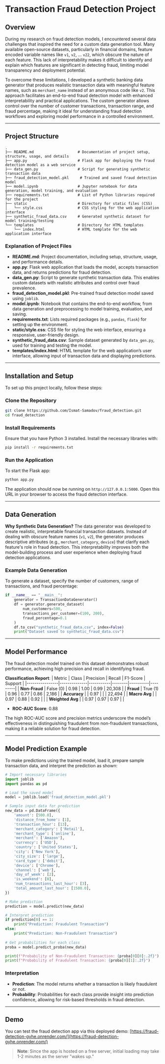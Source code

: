 # Transaction Fraud Detection Project

## Overview

During my research on fraud detection models, I encountered several data challenges that inspired the need for a custom data generation tool. Many available open-source datasets, particularly in financial domains, feature encoded variable names like `v1`, `v2`, ... `v22`, which obscure the nature of each feature. This lack of interpretability makes it difficult to identify and explain which features are significant in detecting fraud, limiting model transparency and deployment potential.

To overcome these limitations, I developed a synthetic banking data generator that produces realistic transaction data with meaningful feature names, such as `merchant_name` instead of an anonymous code like `v2`. This approach facilitates an end-to-end fraud detection model with enhanced interpretability and practical applications. The custom generator allows control over the number of customer transactions, transaction range, and fraud percentage, making it ideal for understanding fraud detection workflows and exploring model performance in a controlled environment.

---

## Project Structure

```plaintext
.
├── README.md                    # Documentation of project setup, structure, usage, and details
├── app.py                       # Flask app for deploying the fraud detection model as a web service
├── data_gen.py                  # Script for generating synthetic transaction data
├── fraud_detection_model.pkl     # Trained and saved fraud detection model
├── model.ipynb                  # Jupyter notebook for data generation, model training, and evaluation
├── requirements.txt             # List of Python libraries required for the project
├── static                       # Directory for static files (CSS)
│   └── style.css                # CSS styling for the web application interface
├── synthetic_fraud_data.csv     # Generated synthetic dataset for model training/testing
└── templates                    # Directory for HTML templates
    └── index.html               # HTML template for the web application interface
```

### Explanation of Project Files

- **README.md**: Project documentation, including setup, structure, usage, and performance details.
- **app.py**: Flask web application that loads the model, accepts transaction data, and returns predictions for fraud detection.
- **data_gen.py**: Script to generate synthetic transaction data. This enables custom datasets with realistic attributes and control over fraud prevalence.
- **fraud_detection_model.pkl**: Pre-trained fraud detection model saved using `joblib`.
- **model.ipynb**: Notebook that contains the end-to-end workflow, from data generation and preprocessing to model training, evaluation, and saving.
- **requirements.txt**: Lists required packages (e.g., `pandas`, `flask`) for setting up the environment.
- **static/style.css**: CSS file for styling the web interface, ensuring a responsive, user-friendly design.
- **synthetic_fraud_data.csv**: Sample dataset generated by `data_gen.py`, used for training and testing the model.
- **templates/index.html**: HTML template for the web application’s user interface, allowing input of transaction data and displaying predictions.

---

## Installation and Setup

To set up this project locally, follow these steps:

### Clone the Repository

```bash
git clone https://github.com/Ismat-Samadov/fraud_detection.git
cd fraud_detection
```

### Install Requirements

Ensure that you have Python 3 installed. Install the necessary libraries with:

```bash
pip install -r requirements.txt
```

### Run the Application

To start the Flask app:

```bash
python app.py
```

The application should now be running on `http://127.0.0.1:5000`. Open this URL in your browser to access the fraud detection interface.

---

## Data Generation

**Why Synthetic Data Generation?**
The data generator was developed to create realistic, interpretable financial transaction datasets. Instead of dealing with obscure feature names (`v1`, `v2`), the generator produces descriptive attributes (e.g., `merchant_category`, `device`) that clarify each feature's role in fraud detection. This interpretability improves both the model-building process and user experience when deploying fraud detection applications.

### Example Data Generation

To generate a dataset, specify the number of customers, range of transactions, and fraud percentage:

```python
if __name__ == "__main__":
    generator = TransactionDataGenerator()
    df = generator.generate_dataset(
        num_customers=500,
        transactions_per_customer=(100, 200),
        fraud_percentage=0.1
    )
    df.to_csv("synthetic_fraud_data.csv", index=False)
    print("Dataset saved to synthetic_fraud_data.csv")
```

---

## Model Performance

The fraud detection model trained on this dataset demonstrates robust performance, achieving high precision and recall in identifying fraud.

**Classification Report**:
| Metric         | Class        | Precision | Recall | F1-Score | Support |
|----------------|--------------|-----------|--------|----------|---------|
| **Non-Fraud** | False (0)    | 0.98      | 1.00   | 0.99     | 20,308  |
| **Fraud**     | True (1)     | 0.96      | 0.77   | 0.86     | 2,186   |
| **Accuracy**  |              | 0.97      |        |          | 22,494  |
| **Macro Avg** |              | 0.97      | 0.88   | 0.92     |         |
| **Weighted Avg** |          | 0.97      | 0.97   | 0.97     |         |

- **ROC-AUC Score**: 0.88

The high ROC-AUC score and precision metrics underscore the model’s effectiveness in distinguishing fraudulent from non-fraudulent transactions, making it a reliable solution for fraud detection.

---

## Model Prediction Example

To make predictions using the trained model, load it, prepare sample transaction data, and interpret the prediction as shown:

```python
# Import necessary libraries
import joblib
import pandas as pd

# Load the saved model
model = joblib.load('fraud_detection_model.pkl')

# Sample input data for prediction
new_data = pd.DataFrame({
    'amount': [500.0],
    'distance_from_home': [1],
    'transaction_hour': [13],
    'merchant_category': ['Retail'],
    'merchant_type': ['online'],
    'merchant': ['Amazon'],
    'currency': ['USD'],
    'country': ['United States'],
    'city': ['New York'],
    'city_size': ['large'],
    'card_type': ['debit'],
    'device': ['Chrome'],
    'channel': ['web'],
    'day_of_week': [2],
    'is_weekend': [0],
    'num_transactions_last_hour': [3],
    'total_amount_last_hour': [1500.0],
})

# Make prediction
prediction = model.predict(new_data)

# Interpret prediction
if prediction[0] == 1:
    print("Prediction: Fraudulent Transaction")
else:
    print("Prediction: Non-Fraudulent Transaction")
    
# Get probabilities for each class
proba = model.predict_proba(new_data)

print(f"Probability of Non-Fraudulent Transaction: {proba[0][0]:.2f}")
print(f"Probability of Fraudulent Transaction: {proba[0][1]:.2f}")
```

### Interpretation
- **Prediction**: The model returns whether a transaction is likely fraudulent or not.
- **Probability**: Probabilities for each class provide insight into prediction confidence, allowing for risk-based thresholds in fraud detection.

---

## Demo

You can test the fraud detection app via this deployed demo: [https://fraud-detection-gyhe.onrender.com/](https://fraud-detection-gyhe.onrender.com/)

> **Note**: Since the app is hosted on a free server, initial loading may take 1-2 minutes as the server "wakes up."
